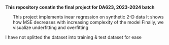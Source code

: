 **This repository conatin the final project for DA623, 2023-2024 batch**
<ol>
  This project implements inear regression on synthetic 2-D data
  It shows how MSE decreases with increasing complexity of the model
  Finally, we visualize underfitting and overfitting
</ol>
I have not splitted the dataset into training & test dataset for ease
